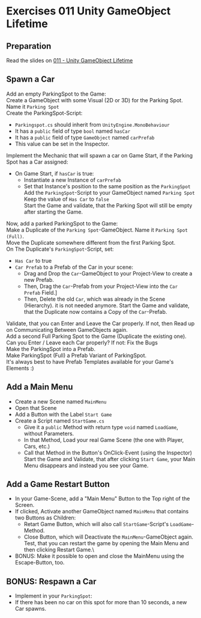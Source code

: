 # Exercises 011 Unity GameObject Lifetime

## Preparation

Read the slides on [011 - Unity GameObject Lifetime](../slides/011-unity-gameobject-lifetime.md)

## Spawn a Car

Add an empty ParkingSpot to the Game:\
Create a GameObject with some Visual (2D or 3D) for the Parking Spot. Name it `Parking Spot`\
Create the ParkingSpot-Script:
- `Parkingspot.cs` should inherit from `UnityEngine.MonoBehaviour`
- It has a `public` field of type `bool` named `hasCar`
- It has a `public` field of type `GameObject` named `carPrefab`
- This value can be set in the Inspector.

Implement the Mechanic that will spawn a car on Game Start, if the Parking Spot has a Car assigned:
- On Game Start, if `hasCar` is true:
  - Instantiate a new Instance of `carPrefab`
  - Set that Instance's position to the same position as the `ParkingSpot`
Add the `ParkingSpot`-Script to your GameObject named `Parking Spot`\
Keep the value of `Has Car` to `false`\
Start the Game and validate, that the Parking Spot will still be empty after starting the Game.

Now, add a parked ParkingSpot to the Game:\
Make a Duplicate of the `Parking Spot`-GameObject. Name it `Parking Spot (Full)`.\
Move the Duplicate somewhere different from the first Parking Spot.\
On The Duplicate's `ParkingSpot`-Script, set:
- `Has Car` to true
- `Car Prefab` to a Prefab of the Car in your scene:
  - Drag and Drop the `Car`-GameObject to your Project-View to create a new Prefab.
  - Then, Drag the `Car`-Prefab from your Project-View into the `Car Prefab` Field.]
  - Then, Delete the old `Car`, which was already in the Scene (Hierarchy). it is not needed anymore.
Start the Game and validate, that the Duplicate now contains a Copy of the `Car`-Prefab.

Validate, that you can Enter and Leave the Car properly. If not, then Read up on Communicating Between GameObjects again.\
Add a second Full Parking Spot to the Game (Duplicate the existing one). Can you Enter / Leave each Car properly? If not: Fix the Bugs\
Make the ParkingSpot into a Prefab.\
Make ParkingSpot (Full) a Prefab Variant of ParkingSpot.\
It's always best to have Prefab Templates available for your Game's Elements :)

## Add a Main Menu
- Create a new Scene named `MainMenu`
- Open that Scene
- Add a Button with the Label `Start Game`
- Create a Script named `StartGame.cs`
  - Give it a `public` Method with return type `void` named `LoadGame`, without Parameters.
  - In that Method, Load your real Game Scene (the one with Player, Cars, etc.)
  - Call that Method in the Button's OnClick-Event (using the Inspector)
Start the Game and Validate, that after clicking `Start Game`, your Main Menu disappears and instead you see your Game.

## Add a Game Restart Button
- In your Game-Scene, add a "Main Menu" Button to the Top right of the Screen.
- If clicked, Activate another GameObject named `MainMenu` that contains two Buttons as Children:
  - Retart Game Button, which will also call `StartGame`-Script's `LoadGame`-Method.
  - Close Button, which will Deactivate the `MainMenu`-GameObject again.
Test, that you can restart the game by opening the Main Menu and then clicking Restart Game.\
- BONUS: Make it possible to open and close the MainMenu using the Escape-Button, too.

## BONUS: Respawn a Car
- Implement in your `ParkingSpot`:
- If there has been no car on this spot for more than 10 seconds, a new Car spawns.
